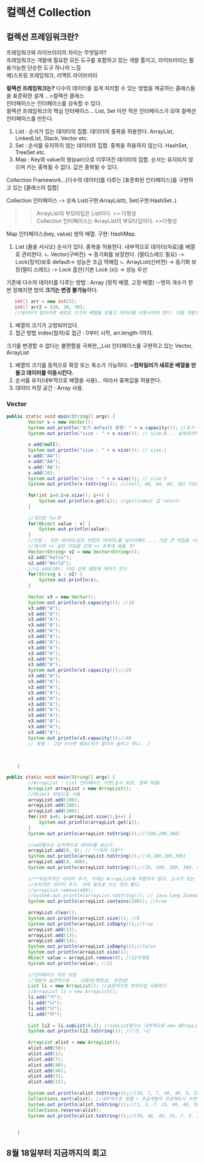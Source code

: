 # 컬렉션 Collection  
## 컬렉션 프레임워크란?  
프레임워크와 라이브러리의 차이는 무엇일까?  
프레임워크는 개발에 필요한 모든 도구를 포함하고 있는 개발 툴이고, 라이브러리는 활용가능한 단순한 도구 하나의 느낌  
예)스프링 프레임워크, 리액트 라이브러리  

**컬렉션 프레임워크는?** 
다수의 데이터를 쉽게 처리할 수 있는 방법을 제공하는 클래스들을 표준화한 설계  ...>컬렉션 클래스  
인터페이스는 인터페이스를 상속할 수 있다.  
컬렉션 프레임워크의 핵심 인터페이스... List, Set 이런 작은 인터페이스가 모여 컬렉션 인터페이스를 만든다.  
1. List : 순서가 있는 데이터의 집합. 데이터의 중복을 허용한다. ArrayList, LinkedList, Stack, Vector etc.
2. Set : 순서를 유지하지 않는 데이터의 집합. 중복을 허용하지 않는다. HashSet, TreeSet etc.
3. Map : Key와 value의 쌍(pair)으로 이루어진 데이터의 집합. 순서는 유지되지 않으며 키는 중복될 수 없다. 값은 중복될 수 있다.

Collection Framework...[다수의 데이터]를 다루는 [표준화된 인터페이스]를 구현하고 있는 [클래스의 집합] 

Collection 인터페이스 -> 상속 List(구현:ArrayListt), Set(구현:HashSet..)

>>ArrayList의 부모타입은 List이다. >> 다형성  
>>Collection 인터페이스는 ArrayList의 부모타입이다. >>다형성  


Map 인터페이스(key, value) 쌍의 배열. 구현: HashMap.  

1. List (줄을 서시오) 순서가 있다. 중복을 허용한다. 내부적으로 데이터(자료)를 배열로 관리한다. 
   ㄴ Vector(구버전) -> 동기화를 보장한다. (멀티스레드 필요) -> Lock(장치)보호 default-> 성능은 조금 약해짐
   ㄴ ArrayList(신버전) -> 동기화 보장(멀티 스레드) -> Lock 옵션(기본 Lock (x)) -> 성능 우선
   
기존에 다수의 데이터를 다루는 방법 : Array (정적 배열, 고정 배열)
--방의 개수가 한 번 정해지면 방의 **크기는 변경 불가능**하다.
```java
   int[] arr = new int[5];
   int[] arr2 = {10, 20, 30};
   //데이터가 많아지면 새로운 크기의 배열을 만들고 데이터를 이동시켜야 한다. 이를 개발자가 코드로 직접 구현해야 한다.
```
1. 배열의 크기가 고정되어있다.
2. 접근 방법 index(첨자)로 접근 : 0부터 시작, arr.length-1까지.

크기를 변경할 수 없다는 불편함을 극복한,,,List 인터페이스를 구현하고 있는 Vector, ArrayList  
1. 배열의 크기를 동적으로 확장 또는 축소가 가능하다. >**컴파일러가 새로운 배열을 만들고 데이터를 이동시킨다.**
2. 순서를 유지(내부적으로 배열을 사용)... 따라서 줒복값을 허용한다.
3. 데이터 저장 공간 : Array 사용.



### Vector
```java
public static void main(String[] args) {
		Vector v = new Vector();
		System.out.println("초기 default 용량: " + v.capacity()); //초기 default 용량 : 10
		System.out.println("size : " + v.size()); // size:0... 실제데이터의 크기
		
		v.add(null);
		System.out.println("size : " + v.size()); // size:1
		v.add("AA");
		v.add("AA");
		v.add("AA");
		v.add(10);
		System.out.println("size : " + v.size()); // size:5
		System.out.println(v.toString()); //[null, AA, AA, AA, 10] toString이 데이터를 출력하는 함수로 재정의되어있음
		
		for(int i=0;i<v.size(); i++) {
			System.out.println(v.get(i)); //get(index) 값 return
		}
		
		//개선된 for문
		for(Object value : v) {
			System.out.println(value);
		}
		//단점 : 작은 데이터(같은 타입의 데이터)를 넣으려해도 ... 가장 큰 타입을 사용하는 것
		//제너릭 >> 같은 타입을 강제 >> 추후에 배울 것!
		Vector<String> v2 = new Vector<String>();
		v2.add("hello");
		v2.add("World");
		//v2.add(10); 타입 강제 때문에 에러가 뜬다
		for(String s : v2) {
			System.out.println(s);
		}
		
		Vector v3 = new Vector();
		System.out.println(v3.capacity()); //10
		v3.add("A");
		v3.add("A");
		v3.add("A");
		v3.add("A");
		v3.add("A");
		v3.add("A");
		v3.add("A");
		v3.add("A");
		v3.add("A");
		v3.add("A");
		v3.add("A");
		System.out.println(v3.capacity());//20
		v3.add("A");
		v3.add("A");
		v3.add("A");
		v3.add("A");
		v3.add("A");
		v3.add("A");
		v3.add("A");
		v3.add("A");
		v3.add("A");
		v3.add("A");
		v3.add("A");
		System.out.println(v3.capacity());//40
		// 증명 : 그냥 쓰시면 돼요(지가 알아서 늘리고 하니...)
		
		
		
	}
```
```java
public static void main(String[] args) {
		//ArrayList : List 인터페이스 구현(순서 보장, 중복 허용)
		ArrayList arrayList = new ArrayList();
		//Object 타입으로 사용
		arrayList.add(100);
		arrayList.add(200);
		arrayList.add(300);
		for(int i=0; i<arrayList.size();i++) {
			System.out.println(arrayList.get(i));
		}
		System.out.println(arrayList.toString());//[100,200,300]
		
		//add함수는 순차적으로 데이터를 넣는다.
		arrayList.add(0, 0); // **자리 이동**
		System.out.println(arrayList.toString());//[0,100,200,300]
		arrayList.add(4, 400);
		System.out.println(arrayList.toString());//[0, 100, 200, 300, 400]
		
		//**비순차적인 데이터 추가, 삭제는 ArrayList에 적합하지 않다. 순서가 있는 데이터 집합을 쓰는 것이 적합하다.
		//순차적인 데이터 추가, 삭제 용도로 쓰는 것이 좋다.
		//arrayList.remove(400);
		//System.out.println(arrayList.toString()); // java.lang.IndexOutOfBoundsException
		System.out.println(arrayList.contains(200)); //true
		
		arrayList.clear();
		System.out.println(arrayList.size()); //0
		System.out.println(arrayList.isEmpty());//true
		arrayList.add(12);
		arrayList.add(13);
		arrayList.add(14);
		System.out.println(arrayList.isEmpty());//false
		System.out.println(arrayList.size());
		Object value = arrayList.remove(0); //12삭제됨
		System.out.println(value); //12
		
		//인터페이스 부모 타입
		//개발자 습관적으로 .. 다형성(확장성, 유연성)
		List li = new ArrayList(); //습관적으로 부모타입 사용하기
		//ArrayList li = new ArrayList();
		li.add("가");
		li.add("나");
		li.add("다");
		li.add("라");
		
		List li2 = li.subList(0,2); //subList함수는 내부적으로 new ARrayList()생성
		System.out.println(li2.toString()); //[가, 나]
		
		ArrayList alist = new ArrayList();
		alist.add(50);
		alist.add(1);
		alist.add(7);
		alist.add(40);
		alist.add(46);
		alist.add(3);
		alist.add(15);
		
		System.out.println(alist.toString());//[50, 1, 7, 40, 46, 3, 15]
		Collections.sort(alist); //내부적으로 정렬 > 초급개발자 프로젝트시 쓰면 감점...
		System.out.println(alist.toString());//[1, 3, 7, 15, 40, 46, 50]
		Collections.reverse(alist);
		System.out.println(alist.toString());//[50, 46, 40, 15, 7, 3, 1]
		
		
	}
```








## 8월 18일부터 지금까지의 회고  
